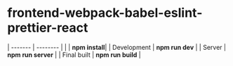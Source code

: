 # frontend-webpack-babel-eslint-prettier-react

| ------- | -------- |
| | **npm install**|
| Development | **npm run dev** |
| Server | **npm run server** |
| Final built | **npm run build** |
